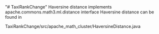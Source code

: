 "# TaxiRankChange" 
Haversine distance implements apache.commons.math3.ml.distance interface
Haversine distance can be found in

TaxiRankChange/src/apache_math_cluster/HaversineDistance.java
